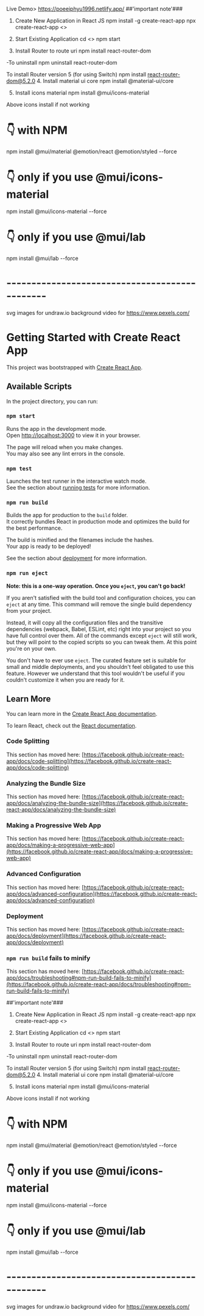 Live Demo> https://poeeiphyu1996.netlify.app/
##'important note'###
1. Create New Application in React JS
npm install -g create-react-app
npx create-react-app <<Application Name>>

2. Start Existing Application
cd <<Application Name>>
npm start
3. Install Router to route uri
npm install react-router-dom

-To uninstall 
npm uninstall react-router-dom

To install Router version 5 (for using Switch)
npm install react-router-dom@5.2.0
4. Install material ui core
npm install @material-ui/core

5. Install icons material
npm install @mui/icons-material

Above icons install if not working

# 👇️ with NPM
npm install @mui/material @emotion/react @emotion/styled --force

# 👇️ only if you use @mui/icons-material
npm install @mui/icons-material --force

# 👇️ only if you use @mui/lab
npm install @mui/lab --force

# ----------------------------------------------

svg images for undraw.io
background video for https://www.pexels.com/
# Getting Started with Create React App

This project was bootstrapped with [Create React App](https://github.com/facebook/create-react-app).

## Available Scripts

In the project directory, you can run:

### `npm start`

Runs the app in the development mode.\
Open [http://localhost:3000](http://localhost:3000) to view it in your browser.

The page will reload when you make changes.\
You may also see any lint errors in the console.

### `npm test`

Launches the test runner in the interactive watch mode.\
See the section about [running tests](https://facebook.github.io/create-react-app/docs/running-tests) for more information.

### `npm run build`

Builds the app for production to the `build` folder.\
It correctly bundles React in production mode and optimizes the build for the best performance.

The build is minified and the filenames include the hashes.\
Your app is ready to be deployed!

See the section about [deployment](https://facebook.github.io/create-react-app/docs/deployment) for more information.

### `npm run eject`

**Note: this is a one-way operation. Once you `eject`, you can't go back!**

If you aren't satisfied with the build tool and configuration choices, you can `eject` at any time. This command will remove the single build dependency from your project.

Instead, it will copy all the configuration files and the transitive dependencies (webpack, Babel, ESLint, etc) right into your project so you have full control over them. All of the commands except `eject` will still work, but they will point to the copied scripts so you can tweak them. At this point you're on your own.

You don't have to ever use `eject`. The curated feature set is suitable for small and middle deployments, and you shouldn't feel obligated to use this feature. However we understand that this tool wouldn't be useful if you couldn't customize it when you are ready for it.

## Learn More

You can learn more in the [Create React App documentation](https://facebook.github.io/create-react-app/docs/getting-started).

To learn React, check out the [React documentation](https://reactjs.org/).

### Code Splitting

This section has moved here: [https://facebook.github.io/create-react-app/docs/code-splitting](https://facebook.github.io/create-react-app/docs/code-splitting)

### Analyzing the Bundle Size

This section has moved here: [https://facebook.github.io/create-react-app/docs/analyzing-the-bundle-size](https://facebook.github.io/create-react-app/docs/analyzing-the-bundle-size)

### Making a Progressive Web App

This section has moved here: [https://facebook.github.io/create-react-app/docs/making-a-progressive-web-app](https://facebook.github.io/create-react-app/docs/making-a-progressive-web-app)

### Advanced Configuration

This section has moved here: [https://facebook.github.io/create-react-app/docs/advanced-configuration](https://facebook.github.io/create-react-app/docs/advanced-configuration)

### Deployment

This section has moved here: [https://facebook.github.io/create-react-app/docs/deployment](https://facebook.github.io/create-react-app/docs/deployment)

### `npm run build` fails to minify

This section has moved here: [https://facebook.github.io/create-react-app/docs/troubleshooting#npm-run-build-fails-to-minify](https://facebook.github.io/create-react-app/docs/troubleshooting#npm-run-build-fails-to-minify)

##'important note'###
1. Create New Application in React JS
npm install -g create-react-app
npx create-react-app <<Application Name>>

2. Start Existing Application
cd <<Application Name>>
npm start
3. Install Router to route uri
npm install react-router-dom

-To uninstall 
npm uninstall react-router-dom

To install Router version 5 (for using Switch)
npm install react-router-dom@5.2.0
4. Install material ui core
npm install @material-ui/core

5. Install icons material
npm install @mui/icons-material

Above icons install if not working

# 👇️ with NPM
npm install @mui/material @emotion/react @emotion/styled --force

# 👇️ only if you use @mui/icons-material
npm install @mui/icons-material --force

# 👇️ only if you use @mui/lab
npm install @mui/lab --force

# ----------------------------------------------

svg images for undraw.io
background video for https://www.pexels.com/
